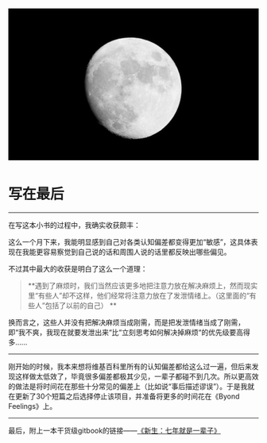 # ![](/assets/2.jpg)

# 写在最后

---

在写这本小书的过程中，我确实收获颇丰：

这么一个月下来，我能明显感到自己对各类认知偏差都变得更加“敏感”，这具体表现在我能更容易察觉到自己说的话和周围人说的话里都反映出哪些偏见。

不过其中最大的收获是明白了这么一个道理：

> **遇到了麻烦时，我们当然应该更多地把注意力放在解决麻烦上，然而现实里“有些人”却不这样，他们经常将注意力放在了发泄情绪上。（这里面的“有些人”包括了以前的自己）    **

换而言之，这些人并没有把解决麻烦当成刚需，而是把发泄情绪当成了刚需，即“我不爽，我现在就要发泄出来“比“立刻思考如何解决掉麻烦“的优先级要高得多……

---

刚开始的时候，我本来想将维基百科里所有的认知偏差都给这么过一遍，但后来发现这样做太低效了，毕竟很多偏差都极其少见，一辈子都碰不到几次。所以更高效的做法是将时间花在那些十分常见的偏差上（比如说“事后描述谬误”）。于是我就在更新了30个短篇之后选择停止该项目，并准备将更多的时间花在《Byond Feelings》上。

---

最后，附上一本干货级gitbook的链接——[《新生：七年就是一辈子》](https://b.xinshengdaxue.com/)

